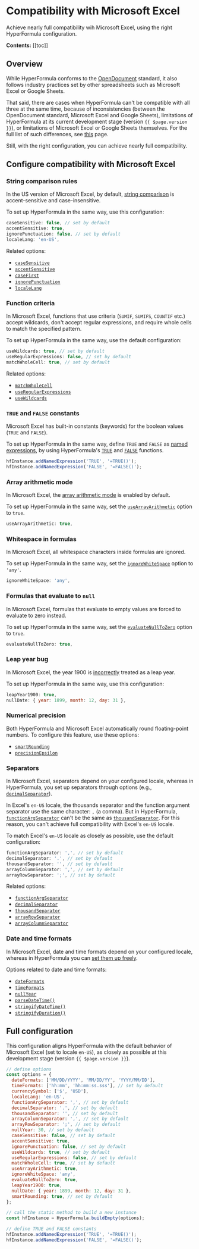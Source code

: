 # Compatibility with Microsoft Excel

Achieve nearly full compatibility wih Microsoft Excel, using the right HyperFormula configuration.

**Contents:**
[[toc]]

## Overview

While HyperFormula conforms to the [OpenDocument](https://docs.oasis-open.org/office/OpenDocument/v1.3/os/part4-formula/OpenDocument-v1.3-os-part4-formula.html) standard, it also follows industry practices set by other spreadsheets such as Microsoft Excel or Google Sheets.

That said, there are cases when HyperFormula can't be compatible with all three at the same time, because of inconsistencies (between the OpenDocument standard, Microsoft Excel and Google Sheets), limitations of HyperFormula at its current development stage (version `{{ $page.version }}`), or limitations of Microsoft Excel or Google Sheets themselves. For the full list of such differences, see [this](list-of-differences.md) page.

Still, with the right configuration, you can achieve nearly full compatibility.

## Configure compatibility with Microsoft Excel

### String comparison rules

In the US version of Microsoft Excel, by default, [string comparison](types-of-operators.md#comparing-strings) is accent-sensitive and case-insensitive.

To set up HyperFormula in the same way, use this configuration:

```js
caseSensitive: false, // set by default
accentSensitive: true,
ignorePunctuation: false, // set by default
localeLang: 'en-US',
```

Related options:
- [`caseSensitive`](../api/interfaces/configparams.md#casesensitive)
- [`accentSensitive`](../api/interfaces/configparams.md#accentsensitive)
- [`caseFirst`](../api/interfaces/configparams.md#casefirst)
- [`ignorePunctuation`](../api/interfaces/configparams.md#ignorepunctuation)
- [`localeLang`](../api/interfaces/configparams.md#localelang)

### Function criteria

In Microsoft Excel, functions that use criteria (`SUMIF`, `SUMIFS`, `COUNTIF` etc.) accept wildcards, don't accept regular expressions, and require whole cells to match the specified pattern.

To set up HyperFormula in the same way, use the default configuration:

```js
useWildcards: true, // set by default
useRegularExpressions: false, // set by default
matchWholeCell: true, // set by default
```

Related options:
- [`matchWholeCell`](../api/interfaces/configparams.md#matchwholecell)
- [`useRegularExpressions`](../api/interfaces/configparams.md#useregularexpressions)
- [`useWildcards`](../api/interfaces/configparams.md#usewildcards)

### `TRUE` and `FALSE` constants

Microsoft Excel has built-in constants (keywords) for the boolean values (`TRUE` and `FALSE`).

To set up HyperFormula in the same way, define `TRUE` and `FALSE` as [named expressions](named-expressions.md), by using HyperFormula's [`TRUE`](built-in-functions.md#logical) and [`FALSE`](built-in-functions.md#logical) functions.

```js
hfInstance.addNamedExpression('TRUE', '=TRUE()');
hfInstance.addNamedExpression('FALSE', '=FALSE()');
```

### Array arithmetic mode

In Microsoft Excel, the [array arithmetic mode](arrays.md#array-arithmetic-mode) is enabled by default.

To set up HyperFormula in the same way, set the [`useArrayArithmetic`](../api/interfaces/configparams.md#usearrayarithmetic) option to `true`.

```js
useArrayArithmetic: true,
```

### Whitespace in formulas

In Microsoft Excel, all whitespace characters inside formulas are ignored.

To set up HyperFormula in the same way, set the [`ignoreWhiteSpace`](../api/interfaces/configparams.md#ignorewhitespace) option to `'any'`.

```js
ignoreWhiteSpace: 'any',
```

### Formulas that evaluate to `null`

In Microsoft Excel, formulas that evaluate to empty values are forced to evaluate to zero instead.

To set up HyperFormula in the same way, set the [`evaluateNullToZero`](../api/interfaces/configparams.md#evaluatenulltozero) option to `true`.

```js
evaluateNullToZero: true,
```

### Leap year bug

In Microsoft Excel, the year 1900 is [incorrectly](https://docs.microsoft.com/en-us/office/troubleshoot/excel/wrongly-assumes-1900-is-leap-year) treated as a leap year.

To set up HyperFormula in the same way, use this configuration:

```js
leapYear1900: true,
nullDate: { year: 1899, month: 12, day: 31 },
```

### Numerical precision

Both HyperFormula and Microsoft Excel automatically round floating-point numbers. To configure this feature, use these options:
- [`smartRounding`](../api/interfaces/configparams.md#smartrounding)
- [`precisionEpsilon`](../api/interfaces/configparams.md#precisionepsilon)

### Separators

In Microsoft Excel, separators depend on your configured locale, whereas in HyperFormula, you set up separators through options (e.g., [`decimalSeparator`](../api/interfaces/configparams.md#decimalseparator)).

In Excel's  `en-US` locale, the thousands separator and the function argument separator use the same character: `,` (a comma). But in HyperFormula, [`functionArgSeparator`](../api/interfaces/configparams.md#functionargseparator) can't be the same as [`thousandSeparator`](../api/interfaces/configparams.md#thousandseparator). For this reason, you can't achieve full compatibility with Excel's `en-US` locale.

To match Excel's `en-US` locale as closely as possible, use the default configuration:

```js
functionArgSeparator: ',', // set by default
decimalSeparator: '.', // set by default
thousandSeparator: '', // set by default
arrayColumnSeparator: ',', // set by default
arrayRowSeparator: ';', // set by default
```

Related options:
- [`functionArgSeparator`](../api/interfaces/configparams.md#functionargseparator)
- [`decimalSeparator`](../api/interfaces/configparams.md#decimalseparator)
- [`thousandSeparator`](../api/interfaces/configparams.md#thousandseparator)
- [`arrayRowSeparator`](../api/interfaces/configparams.md#arrayrowseparator)
- [`arrayColumnSeparator`](../api/interfaces/configparams.md#arraycolumnseparator)

### Date and time formats

In Microsoft Excel, date and time formats depend on your configured locale, whereas in HyperFormula you can [set them up freely](i18n-overview.md#date-and-time-formats).

Options related to date and time formats:
- [`dateFormats`](../api/interfaces/configparams.md#dateformats)
- [`timeFormats`](../api/interfaces/configparams.md#timeformats)
- [`nullYear`](../api/interfaces/configparams.md#nullyear)
- [`parseDateTime()`](../api/interfaces/configparams.md#parsedatetime)
- [`stringifyDateTime()`](../api/interfaces/configparams.md#stringifydatetime)
- [`stringifyDuration()`](../api/interfaces/configparams.md#stringifyduration)

## Full configuration

This configuration aligns HyperFormula with the default behavior of Microsoft Excel (set to locale `en-US`), as closely as possible at this development stage (version `{{ $page.version }}`).

```js
// define options
const options = {
  dateFormats: ['MM/DD/YYYY', 'MM/DD/YY', 'YYYY/MM/DD'],
  timeFormats: ['hh:mm', 'hh:mm:ss.sss'], // set by default
  currencySymbol: ['$', 'USD'],
  localeLang: 'en-US',
  functionArgSeparator: ',', // set by default
  decimalSeparator: '.', // set by default
  thousandSeparator: '', // set by default
  arrayColumnSeparator: ',', // set by default
  arrayRowSeparator: ';', // set by default
  nullYear: 30, // set by default
  caseSensitive: false, // set by default
  accentSensitive: true,
  ignorePunctuation: false, // set by default
  useWildcards: true, // set by default
  useRegularExpressions: false, // set by default
  matchWholeCell: true, // set by default
  useArrayArithmetic: true,
  ignoreWhiteSpace: 'any',
  evaluateNullToZero: true,
  leapYear1900: true,
  nullDate: { year: 1899, month: 12, day: 31 },
  smartRounding: true, // set by default
};

// call the static method to build a new instance
const hfInstance = HyperFormula.buildEmpty(options);

// define TRUE and FALSE constants
hfInstance.addNamedExpression('TRUE', '=TRUE()');
hfInstance.addNamedExpression('FALSE', '=FALSE()');
```
